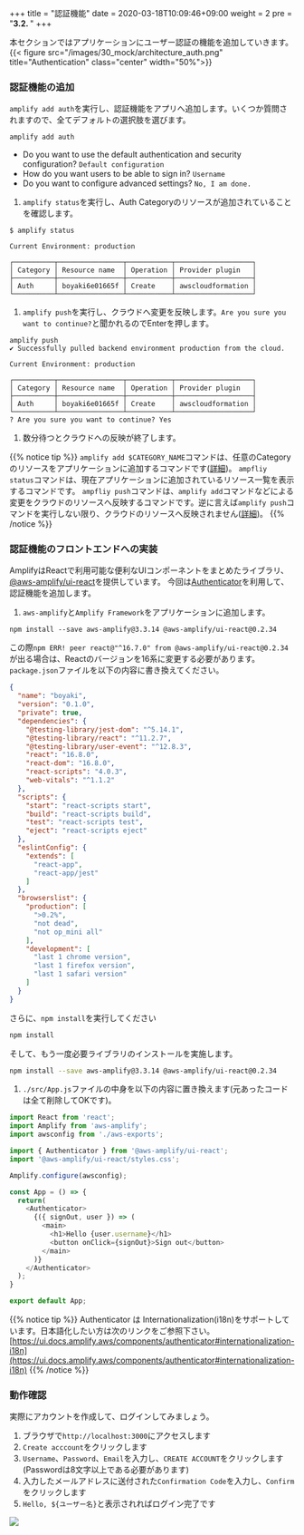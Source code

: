 +++
title = "認証機能"
date = 2020-03-18T10:09:46+09:00
weight = 2
pre = "<b>3.2. </b>"
+++

本セクションではアプリケーションにユーザー認証の機能を追加していきます。
{{< figure src="/images/30_mock/architecture_auth.png" title="Authentication" class="center" width="50%">}}

### 認証機能の追加
`amplify add auth`を実行し、認証機能をアプリへ追加します。いくつか質問されますので、全てデフォルトの選択肢を選びます。

```sh
amplify add auth
```

- Do you want to use the default authentication and security configuration? `Default configuration`
- How do you want users to be able to sign in? `Username`
- Do you want to configure advanced settings? `No, I am done.`

1. `amplify status`を実行し、Auth Categoryのリソースが追加されていることを確認します。
```
$ amplify status

Current Environment: production
    
┌──────────┬────────────────┬───────────┬───────────────────┐
│ Category │ Resource name  │ Operation │ Provider plugin   │
├──────────┼────────────────┼───────────┼───────────────────┤
│ Auth     │ boyaki6e01665f │ Create    │ awscloudformation │
└──────────┴────────────────┴───────────┴───────────────────┘
```
1. `amplify push`を実行し、クラウドへ変更を反映します。`Are you sure you want to continue?`と聞かれるのでEnterを押します。
```
amplify push
✔ Successfully pulled backend environment production from the cloud.

Current Environment: production

┌──────────┬────────────────┬───────────┬───────────────────┐
│ Category │ Resource name  │ Operation │ Provider plugin   │
├──────────┼────────────────┼───────────┼───────────────────┤
│ Auth     │ boyaki6e01665f │ Create    │ awscloudformation │
└──────────┴────────────────┴───────────┴───────────────────┘
? Are you sure you want to continue? Yes
```
1. 数分待つとクラウドへの反映が終了します。

{{% notice tip %}}
`amplify add $CATEGORY_NAME`コマンドは、任意のCategoryのリソースをアプリケーションに追加するコマンドです([詳細](https://docs.amplify.aws/cli/start/workflows#amplify-category-add))。
`ampfliy status`コマンドは、現在アプリケーションに追加されているリソース一覧を表示するコマンドです。
`ampfliy push`コマンドは、`amplify add`コマンドなどによる変更をクラウドのリソースへ反映するコマンドです。逆に言えば`amplify push`コマンドを実行しない限り、クラウドのリソースへ反映されません([詳細](https://docs.amplify.aws/cli/start/workflows#amplify-push))。
{{% /notice %}}

### 認証機能のフロントエンドへの実装
AmplifyはReactで利用可能な便利なUIコンポーネントをまとめたライブラリ、[@aws-amplify/ui-react](https://ui.docs.amplify.aws/)を提供しています。
今回は[Authenticator](https://ui.docs.amplify.aws/components/authenticator)を利用して、認証機能を追加します。

1. `aws-amplify`と`Amplify Framework`をアプリケーションに追加します。
```
npm install --save aws-amplify@3.3.14 @aws-amplify/ui-react@0.2.34
```
この際`npm ERR! peer react@"^16.7.0" from @aws-amplify/ui-react@0.2.34`が出る場合は、Reactのバージョンを16系に変更する必要があります。`package.json`ファイルを以下の内容に書き換えてください。
```json
{
  "name": "boyaki",
  "version": "0.1.0",
  "private": true,
  "dependencies": {
    "@testing-library/jest-dom": "^5.14.1",
    "@testing-library/react": "^11.2.7",
    "@testing-library/user-event": "^12.8.3",
    "react": "16.8.0",
    "react-dom": "16.8.0",
    "react-scripts": "4.0.3",
    "web-vitals": "^1.1.2"
  },
  "scripts": {
    "start": "react-scripts start",
    "build": "react-scripts build",
    "test": "react-scripts test",
    "eject": "react-scripts eject"
  },
  "eslintConfig": {
    "extends": [
      "react-app",
      "react-app/jest"
    ]
  },
  "browserslist": {
    "production": [
      ">0.2%",
      "not dead",
      "not op_mini all"
    ],
    "development": [
      "last 1 chrome version",
      "last 1 firefox version",
      "last 1 safari version"
    ]
  }
}
```
さらに、`npm install`を実行してください
```bash
npm install
```
そして、もう一度必要ライブラリのインストールを実施します。
```bash
npm install --save aws-amplify@3.3.14 @aws-amplify/ui-react@0.2.34
```
1. `./src/App.js`ファイルの中身を以下の内容に置き換えます(元あったコードは全て削除してOKです)。

```js
import React from 'react';
import Amplify from 'aws-amplify';
import awsconfig from './aws-exports';

import { Authenticator } from '@aws-amplify/ui-react';
import '@aws-amplify/ui-react/styles.css';

Amplify.configure(awsconfig);

const App = () => {
  return(
    <Authenticator>
      {({ signOut, user }) => (
        <main>
          <h1>Hello {user.username}</h1>
          <button onClick={signOut}>Sign out</button>
        </main>
      )}
    </Authenticator>
  );
}

export default App;
```

{{% notice tip %}}
Authenticator は Internationalization(i18n)をサポートしています。日本語化したい方は次のリンクをご参照下さい。[https://ui.docs.amplify.aws/components/authenticator#internationalization-i18n](https://ui.docs.amplify.aws/components/authenticator#internationalization-i18n)
{{% /notice %}}

### 動作確認
実際にアカウントを作成して、ログインしてみましょう。

1. ブラウザで`http://localhost:3000`にアクセスします
1. `Create acccount`をクリックします
1. `Username`、`Password`、`Email`を入力し、`CREATE ACCOUNT`をクリックします(Passwordは8文字以上である必要があります)
1. 入力したメールアドレスに送付された`Confirmation Code`を入力し、`Confirm`をクリックします
1. `Hello, ${ユーザー名}`と表示されればログイン完了です

![](/images/30_mock/auth.png)